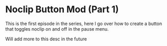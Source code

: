 # Noclip Button Mod (Part 1)
This is the first episode in the series, here I go over how to create a button that toggles noclip on and off in the pause menu.

Will add more to this desc in the future
